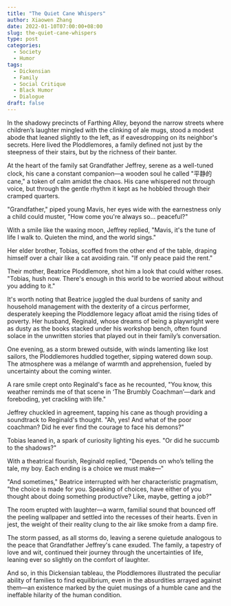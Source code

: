 ```yaml
---
title: "The Quiet Cane Whispers"
author: Xiaowen Zhang
date: 2022-01-10T07:00:00+08:00
slug: the-quiet-cane-whispers
type: post
categories:
  - Society
  - Humor
tags:
  - Dickensian
  - Family
  - Social Critique
  - Black Humor
  - Dialogue
draft: false
---
```


In the shadowy precincts of Farthing Alley, beyond the narrow streets where children’s laughter mingled with the clinking of ale mugs, stood a modest abode that leaned slightly to the left, as if eavesdropping on its neighbor's secrets. Here lived the Ploddlemores, a family defined not just by the steepness of their stairs, but by the richness of their banter.

At the heart of the family sat Grandfather Jeffrey, serene as a well-tuned clock, his cane a constant companion—a wooden soul he called "平静的cane," a token of calm amidst the chaos. His cane whispered not through voice, but through the gentle rhythm it kept as he hobbled through their cramped quarters.

"Grandfather," piped young Mavis, her eyes wide with the earnestness only a child could muster, "How come you're always so... peaceful?"

With a smile like the waxing moon, Jeffrey replied, "Mavis, it's the tune of life I walk to. Quieten the mind, and the world sings."

Her elder brother, Tobias, scoffed from the other end of the table, draping himself over a chair like a cat avoiding rain. "If only peace paid the rent."

Their mother, Beatrice Ploddlemore, shot him a look that could wither roses. "Tobias, hush now. There's enough in this world to be worried about without you adding to it."

It's worth noting that Beatrice juggled the dual burdens of sanity and household management with the dexterity of a circus performer, desperately keeping the Ploddlemore legacy afloat amid the rising tides of poverty. Her husband, Reginald, whose dreams of being a playwright were as dusty as the books stacked under his workshop bench, often found solace in the unwritten stories that played out in their family’s conversation.

One evening, as a storm brewed outside, with winds lamenting like lost sailors, the Ploddlemores huddled together, sipping watered down soup. The atmosphere was a mélange of warmth and apprehension, fueled by uncertainty about the coming winter.

A rare smile crept onto Reginald's face as he recounted, "You know, this weather reminds me of that scene in ‘The Brumbly Coachman’—dark and foreboding, yet crackling with life."

Jeffrey chuckled in agreement, tapping his cane as though providing a soundtrack to Reginald's thought. "Ah, yes! And what of the poor coachman? Did he ever find the courage to face his demons?"

Tobias leaned in, a spark of curiosity lighting his eyes. "Or did he succumb to the shadows?"

With a theatrical flourish, Reginald replied, "Depends on who’s telling the tale, my boy. Each ending is a choice we must make—"

"And sometimes," Beatrice interrupted with her characteristic pragmatism, "the choice is made for you. Speaking of choices, have either of you thought about doing something productive? Like, maybe, getting a job?"

The room erupted with laughter—a warm, familial sound that bounced off the peeling wallpaper and settled into the recesses of their hearts. Even in jest, the weight of their reality clung to the air like smoke from a damp fire.

The storm passed, as all storms do, leaving a serene quietude analogous to the peace that Grandfather Jeffrey's cane exuded. The family, a tapestry of love and wit, continued their journey through the uncertainties of life, leaning ever so slightly on the comfort of laughter.

And so, in this Dickensian tableau, the Ploddlemores illustrated the peculiar ability of families to find equilibrium, even in the absurdities arrayed against them—an existence marked by the quiet musings of a humble cane and the ineffable hilarity of the human condition.